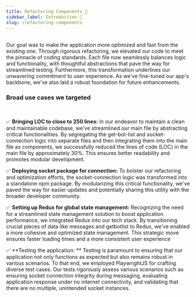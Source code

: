```yaml
---
title: Refactoring Components 🔄
sidebar_label: Introduction 📖
slug: /refactoring-components
---
```


<head>
  <title>Refactoring Components 🔄</title>
</head>

## 
Our goal was to make the application more optimized and fast from the existing one. Through rigorous refactoring, we elevated our code to meet the pinnacle of coding standards. Each file now seamlessly balances logic and functionality, with thoughtful abstractions that pave the way for streamlined testing. Furthermore, this transformation underlines our unwavering commitment to user experience. As we've fine-tuned our app's backbone, we've also laid a robust foundation for future enhancements.

### Broad use cases we targeted
<br />

✅  **Bringing LOC to close to 250 lines:**
In our endeavor to maintain a clean and maintainable codebase, we've streamlined our main file by abstracting critical functionalities. By segregating the get-bot-list and socket-connection logic into separate files and then integrating them into the main file as components, we successfully reduced the lines of code (LOC) in the main file by approximately 30%. This ensures better readability and promotes modular development.


✅ **Deploying socket package for connection:**
To bolster our refactoring and optimization efforts, the socket-connection logic was transformed into a standalone npm package. By modularizing this critical functionality, we've paved the way for easier updates and potentially sharing this utility with the broader developer community.


✅ **Setting up Redux for global state management:**
Recognizing the need for a streamlined state management solution to boost application performance, we integrated Redux into our tech stack. By transitioning crucial pieces of data like messages and getbotlist to Redux, we've enabled a more cohesive and optimized state management. This strategic move ensures faster loading times and a more consistent user experience

✅ **Testing the application: **
Testing is paramount to ensuring that our application not only functions as expected but also remains robust in various scenarios. To that end, we employed PlaywrightJS for crafting diverse test cases. Our tests rigorously assess various scenarios such as ensuring socket connection integrity during messaging, evaluating application response under no internet connectivity,
and validating that there are no multiple, unintended socket instances.